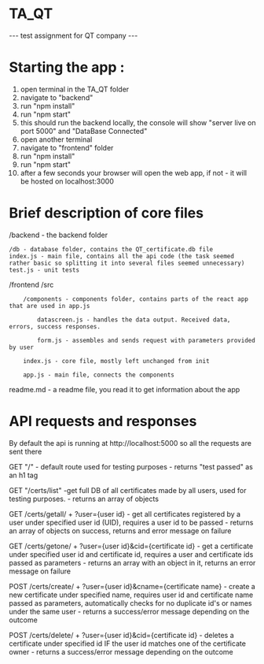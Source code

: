 # TA_QT

 --- test assignment for QT company ---

# Starting the app :

1) open terminal in the TA_QT folder
2) navigate to "backend"
3) run "npm install"
4) run "npm start"
5) this should run the backend locally, the console will show "server live on port 5000" and "DataBase Connected"
6) open another terminal
7) navigate to "frontend" folder
8) run "npm install"
9) run "npm start"
10) after a few seconds your browser will open the web app, if not - it will be hosted on localhost:3000


# Brief description of core files

/backend - the backend folder

    /db - database folder, contains the QT_certificate.db file
    index.js - main file, contains all the api code (the task seemed rather basic so splitting it into several files seemed unnecessary)
    test.js - unit tests
/frontend
    /src

        /components - components folder, contains parts of the react app that are used in app.js

            datascreen.js - handles the data output. Received data, errors, success responses.

            form.js - assembles and sends request with parameters provided by user

        index.js - core file, mostly left unchanged from init
        
        app.js - main file, connects the components
        
readme.md - a readme file, you read it to get information about the app

# API requests and responses

By default the api is running at http://localhost:5000 so all the requests are sent there

GET "/" - default route used for testing purposes - returns "test passed" as an h1 tag

GET "/certs/list" -get full DB of all certificates made by all users, used for testing purposes. - returns an array of objects

GET /certs/getall/ + ?user={user id} - get all certificates registered by a user under specified user id (UID), requires a user id to be passed - returns an array of objects on success, returns and error message on failure

GET /certs/getone/ + ?user={user id}&cid={certificate id} - get a certificate under specified user id and certificate id, requires a user and certificate ids passed as parameters - returns an array with an object in it, returns an error message on failure

POST /certs/create/ + ?user={user id}&cname={certificate name} - create a new certificate under specified name, requires user id and certificate name passed as parameters, automatically checks for no duplicate id's or names under the same user - returns a success/error message depending on the outcome 

POST /certs/delete/ + ?user={user id}&cid={certificate id} - deletes a certificate under specified id IF the user id matches one of the certificate owner - returns a success/error message depending on the outcome 
